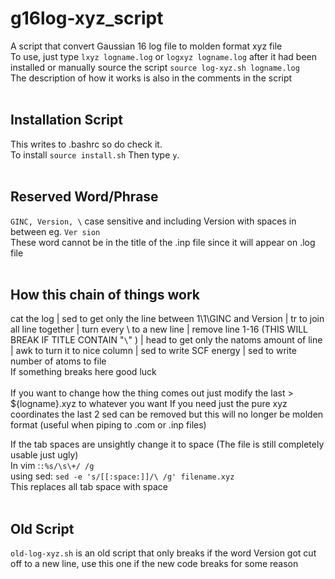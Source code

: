 # g16log-xyz_script
A script that convert Gaussian 16 log file to molden format xyz file<br />
To use, just type `lxyz logname.log` or `logxyz logname.log` after it had been installed or manually source the script `source log-xyz.sh logname.log`<br />
The description of how it works is also in the comments in the script <br /><br />
## Installation Script
This writes to .bashrc so do check it.<br />
To install `source install.sh` Then type `y`. <br /><br />
## Reserved Word/Phrase
`GINC, Version, \` case sensitive and including Version with spaces in between eg. `Ver sion` <br />
These word cannot be in the title of the .inp file since it will appear on .log file
<br /><br />
## How this chain of things work
cat the log | sed to get only the line between 1\1\GINC and Version | tr to join all line together | turn every \ to a new line | 
remove line 1-16 (THIS WILL BREAK IF TITLE CONTAIN "`\`" ) | head to get only the natoms amount of line | awk to turn it to nice column | 
sed to write SCF energy | sed to write number of atoms to file <br />
If something breaks here good luck <br /><br />
If you want to change how the thing comes out just modify the last > ${logname}.xyz to whatever you want
If you need just the pure xyz coordinates the last 2 sed can be removed but this will no longer be molden format (useful when piping to .com or .inp files)

If the tab spaces are unsightly change it to space (The file is still completely usable just ugly) <br />
In vim :`:%s/\s\+/ /g` <br />
using sed: `sed -e 's/[[:space:]]/\ /g' filename.xyz` <br />
This replaces all tab space with space <br /><br />

## Old Script
`old-log-xyz.sh` is an old script that only breaks if the word Version got cut off to a new line, use this one if the new code breaks for some reason
